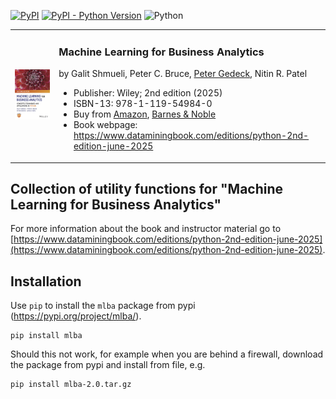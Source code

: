 [![PyPI](https://badge.fury.io/py/mlba.svg)](https://pypi.org/project/mlba/)
[![PyPI - Python Version](https://img.shields.io/pypi/pyversions/mlba)](https://pypi.org/project/mlba/)
![Python](https://github.com/gedeck/mlba-python/actions/workflows/build.yml/badge.svg)

<table>
<tr>
<td><img src="img/mlba-python-cover.png" width=275></td>
<td>
    <h3>Machine Learning for Business Analytics</h3>
    <p>by Galit Shmueli, Peter C. Bruce, <a href="https://www.amazon.com/Peter-Gedeck/e/B082BJZJKX/">Peter Gedeck</a>, Nitin R. Patel</p>
    <ul>
    <li>Publisher: Wiley; 2nd edition (2025)</li>
    <li>ISBN-13: 978-1-119-54984-0</li>
    <li>Buy from 
      <a href="https://www.amazon.com/Machine-Learning-Business-Analytics-Applications/dp/1394286791/">Amazon</a>,
      <a href="https://www.barnesandnoble.com/w/machine-learning-for-business-analytics-galit-shmueli/1146602430">Barnes & Noble</a>
    </li>
    <li>Book webpage: <a href="https://www.dataminingbook.com/editions/python-2nd-edition-june-2025">https://www.dataminingbook.com/editions/python-2nd-edition-june-2025</a></li>
    </ul>
</td>
</tr>
</table>

## Collection of utility functions for "Machine Learning for Business Analytics" 

For more information about the book and instructor material go to [https://www.dataminingbook.com/editions/python-2nd-edition-june-2025](https://www.dataminingbook.com/editions/python-2nd-edition-june-2025).


## Installation
Use `pip` to install the `mlba` package from pypi (https://pypi.org/project/mlba/).
```
pip install mlba
```
Should this not work, for example when you are behind a firewall, download the package from pypi and install from file, e.g.
```
pip install mlba-2.0.tar.gz 
```
